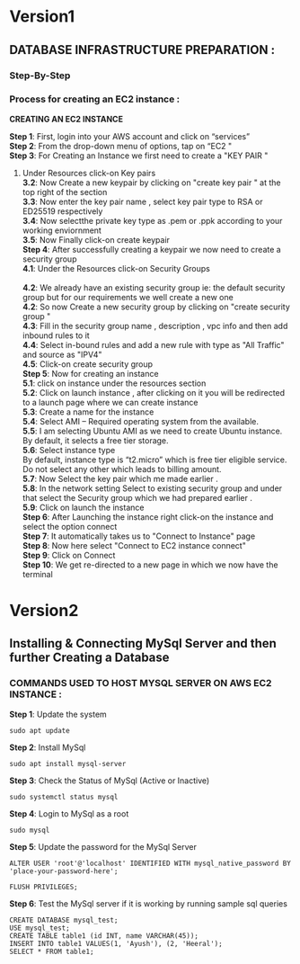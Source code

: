 # Version1 #
## DATABASE INFRASTRUCTURE PREPARATION : 
### Step-By-Step 
### Process for creating an EC2 instance :
**CREATING AN EC2 INSTANCE** <br>


**Step 1**: First, login into your AWS account and click on “services” <br>
**Step 2**: From the drop-down menu of options, tap on “EC2 " <br>
**Step 3**: For Creating an Instance we first need to create a "KEY PAIR " <br>
1. Under Resources click-on Key pairs <br>
   **3.2**: Now Create a new keypair by clicking on "create key pair " at the top right of the section <br>
   **3.3**: Now enter the key pair name , select key pair type to RSA or ED25519 respectively <br>
   **3.4**: Now selectthe private key type as .pem or .ppk according to your working enviornment <br>
   **3.5**: Now Finally click-on create keypair <br>
**Step 4**: After successfully creating a keypair we now need to create a security group <br>
   **4.1**: Under the Resources click-on Security Groups <br>  
   **4.2**: We already have an existing security group ie: the default security group but for our requirements
            we well create a new one <br>
   **4.2**: So now Create a new security group by clicking on "create security group " <br>
   **4.3**: Fill in the security group name , description , vpc info and then add inbound rules to it <br>
   **4.4**: Select in-bound rules and add a new rule with type as "All Traffic" and source as "IPV4" <br>
   **4.5**: Click-on create security group <br>
**Step 5**: Now for creating an instance <br>
   **5.1**: click on instance under the resources section <br>
   **5.2**: Click on launch instance ,  after clicking on it you will be redirected to a launch page where 
            we can create instance <br> 
   **5.3**: Create a name for the instance <br>
   **5.4**: Select AMI – Required operating system from the available. <br>
   **5.5**: I am selecting Ubuntu AMI as we need to create Ubuntu instance. <br>
            By default, it selects a free tier storage. <br>
   **5.6**: Select instance type <br>
            By default, instance type is “t2.micro” which is free tier eligible service. <br>
            Do not select any other which leads to billing amount. <br>
   **5.7**: Now Select the key pair which me made earlier . <br>
   **5.8**: In the network setting Select to existing security group and under that 
            select the Security group which we had prepared earlier . <br>
   **5.9**: Click on launch the instance <br>
**Step 6**: After Launching the instance right click-on the instance and select the option connect <br>
**Step 7**: It automatically takes us to "Connect to Instance" page <br>
**Step 8**: Now here select "Connect to EC2 instance connect" <br>
**Step 9**: Click on Connect <br>
**Step 10**: We get re-directed to a new page in which we now have the terminal <br>


# Version2
## Installing & Connecting MySql Server and then further Creating a Database 
### COMMANDS USED TO HOST MYSQL SERVER ON AWS EC2 INSTANCE :

 
**Step 1**: Update the system
```
sudo apt update
```
**Step 2**: Install MySql
```
sudo apt install mysql-server
```
**Step 3**: Check the Status of MySql (Active or Inactive)
```
sudo systemctl status mysql
```
**Step 4**: Login to MySql as a root
```
sudo mysql
```
**Step 5**: Update the password for the MySql Server
```
ALTER USER 'root'@'localhost' IDENTIFIED WITH mysql_native_password BY 'place-your-password-here';
```
```
FLUSH PRIVILEGES;
```
**Step 6**: Test the MySql server if it is working by running sample sql queries
```
CREATE DATABASE mysql_test;
USE mysql_test;
CREATE TABLE table1 (id INT, name VARCHAR(45));
INSERT INTO table1 VALUES(1, 'Ayush'), (2, 'Heeral');
SELECT * FROM table1;
```





